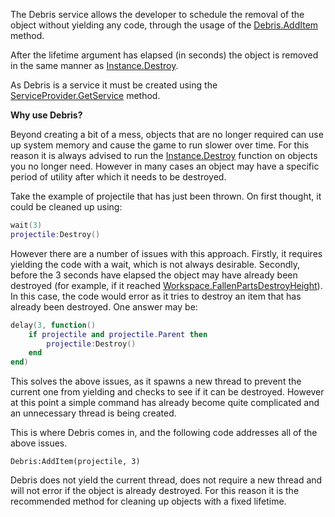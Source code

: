 The Debris service allows the developer to schedule the removal of the object without yielding any code, through the usage of the [Debris.AddItem](https://developer.roblox.com/api-reference/function/Debris/AddItem) method.

After the lifetime argument has elapsed (in seconds) the object is removed in the same manner as [Instance.Destroy](https://developer.roblox.com/api-reference/function/Instance/Destroy).

As Debris is a service it must be created using the [ServiceProvider.GetService](https://developer.roblox.com/api-reference/function/ServiceProvider/GetService) method.

**Why use Debris?**

Beyond creating a bit of a mess, objects that are no longer required can use up system memory and cause the game to run slower over time. For this reason it is always advised to run the [Instance.Destroy](https://developer.roblox.com/api-reference/function/Instance/Destroy) function on objects you no longer need. However in many cases an object may have a specific period of utility after which it needs to be destroyed.

Take the example of projectile that has just been thrown. On first thought, it could be cleaned up using:

```lua
wait(3)
projectile:Destroy()
```

However there are a number of issues with this approach. Firstly, it requires yielding the code with a wait, which is not always desirable. Secondly, before the 3 seconds have elapsed the object may have already been destroyed (for example, if it reached [Workspace.FallenPartsDestroyHeight](https://developer.roblox.com/api-reference/property/Workspace/FallenPartsDestroyHeight)). In this case, the code would error as it tries to destroy an item that has already been destroyed. One answer may be:

```lua
delay(3, function()
	if projectile and projectile.Parent then
		projectile:Destroy()
	end
end)
```

This solves the above issues, as it spawns a new thread to prevent the current one from yielding and checks to see if it can be destroyed. However at this point a simple command has already become quite complicated and an unnecessary thread is being created.

This is where Debris comes in, and the following code addresses all of the above issues.

    Debris:AddItem(projectile, 3)

Debris does not yield the current thread, does not require a new thread and will not error if the object is already destroyed. For this reason it is the recommended method for cleaning up objects with a fixed lifetime.